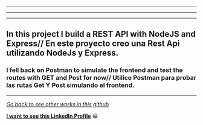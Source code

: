 -------------------------
----------------------------

-------------------------

## In this project I build a REST API with NodeJS and Express// En este proyecto creo una Rest Api utilizando NodeJs y Express.

### I fell back on Postman to simulate the frontend and test the routes with GET and Post for now// Utilice Postman para probar las rutas Get Y Post simulando el frontend.

---

[ *Go back to see other works in this github*](https://github.com/vegaweb-dev)

[ __I want to see this LinkedIn Profile__](https://www.linkedin.com/in/carlos-vega-frontend/) 😀
